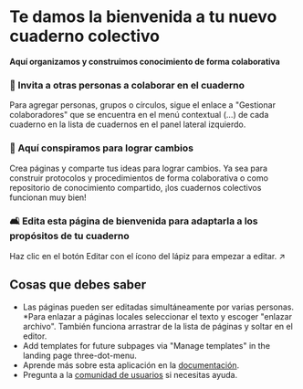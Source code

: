 # Te damos la bienvenida a tu nuevo cuaderno colectivo

**Aquí organizamos y construimos conocimiento de forma colaborativa**


### 👥 Invita a otras personas a colaborar en el cuaderno

Para agregar personas, grupos o círculos, sigue el enlace a "Gestionar colaboradores" que se encuentra en el menú contextual (...) de cada cuaderno en la lista de cuadernos en el panel lateral izquierdo.

### 🌱 Aquí conspiramos para lograr cambios

Crea páginas y comparte tus ideas para lograr cambios. Ya sea para construir protocolos y procedimientos de forma colaborativa o como repositorio de conocimiento compartido, ¡los cuadernos colectivos funcionan muy bien!

### 🛋️ Edita esta página de bienvenida para adaptarla a los propósitos de tu cuaderno

Haz clic en el botón Editar con el ícono del lápiz para empezar a editar. ↗️


## Cosas que debes saber

* Las páginas pueden ser editadas simultáneamente por varias personas.
*Para enlazar a páginas locales seleccionar el texto y escoger "enlazar archivo". También funciona arrastrar de la lista de páginas y soltar en el editor.
* Add templates for future subpages via "Manage templates" in the landing page three-dot-menu.
* Aprende más sobre esta aplicación en la [documentación](https://nextcloud.github.io/collectives/).
* Pregunta a la [comunidad de usuarios](https://help.nextcloud.com/c/apps/collectives/174) si necesitas ayuda.
